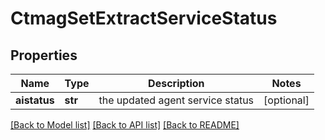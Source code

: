 # CtmagSetExtractServiceStatus

## Properties
Name | Type | Description | Notes
------------ | ------------- | ------------- | -------------
**aistatus** | **str** | the updated agent service status | [optional] 

[[Back to Model list]](../README.md#documentation-for-models) [[Back to API list]](../README.md#documentation-for-api-endpoints) [[Back to README]](../README.md)

